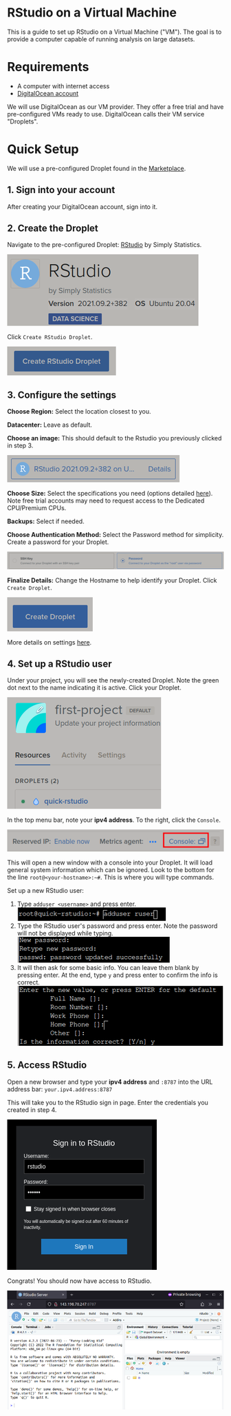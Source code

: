 # RStudio on a Virtual Machine

This is a guide to set up RStudio on a Virtual Machine ("VM"). The goal is to provide a computer capable of running analysis on large datasets.

# Requirements

- A computer with internet access
- [DigitalOcean account](https://try.digitalocean.com/freetrialoffer/)

We will use DigitalOcean as our VM provider. They offer a free trial and have pre-configured VMs ready to use. DigitalOcean calls their VM service "Droplets".

# Quick Setup

We will use a pre-configured Droplet found in the [Marketplace](https://marketplace.digitalocean.com/).

## 1. Sign into your account

After creating your DigitalOcean account, sign into it.

## 2. Create the Droplet

Navigate to the pre-configured Droplet: [RStudio](https://marketplace.digitalocean.com/apps/rstudio) by Simply Statistics.

![rstudio logo](assets/preconfig_rstudio_logo.png)

Click `Create RStudio Droplet`.

![create rstudio](assets/preconfig_rstudio_create_droplet.png)

## 3. Configure the settings

**Choose Region:** Select the location closest to you.

**Datacenter:** Leave as default.

**Choose an image:** This should default to the Rstudio you previously clicked in step 3.

![rstudio image](assets/preconfig_rstudio_choose_image.png)

**Choose Size:** Select the specifications you need (options detailed [here](https://docs.digitalocean.com/products/droplets/concepts/choosing-a-plan/)). Note free trial accounts may need to request access to the Dedicated CPU/Premium CPUs.

**Backups:** Select if needed.

**Choose Authentication Method:** Select the Password method for simplicity. Create a password for your Droplet.

![authentication method](assets/preconfig_rstudio_auth_method.png)

**Finalize Details:** Change the Hostname to help identify your Droplet. Click `Create Droplet`.

![create droplet](assets/preconfig_rstudio_spin_up_droplet.png)

More details on settings [here](https://docs.digitalocean.com/products/droplets/how-to/create/).

## 4. Set up a RStudio user

Under your project, you will see the newly-created Droplet. Note the green dot next to the name indicating it is active. Click your Droplet.

![new droplet](assets/preconfig_rstudio_resources.png)

In the top menu bar, note your **ipv4 address**. To the right, click the `Console`.

![console](assets/preconfig_rstudio_console.png)

This will open a new window with a console into your Droplet. It will load general system information which can be ignored. Look to the bottom for the line `root@<your-hostname>:~#`. This is where you will type commands.

Set up a new RStudio user:

1. Type `adduser <username>` and press enter.
    ![adduser](assets/preconfig_rstudio_adduser.png)
2. Type the RStudio user's password and press enter. Note the password will not be displayed while typing.
    ![adduser password](assets/preconfig_rstudio_adduser_password.png)
3. It will then ask for some basic info. You can leave them blank by pressing enter. At the end, type `y` and press enter to confirm the info is correct.
    ![adduser info](assets/preconfig_rstudio_adduser_default_info.png)

## 5. Access RStudio

Open a new browser and type your **ipv4 address** and `:8787` into the URL address bar: `your.ipv4.address:8787`

This will take you to the RStudio sign in page. Enter the credentials you created in step 4.

![rstudio login](assets/preconfig_rstudio_login.png)

Congrats! You should now have access to RStudio.

![rstudio browser](assets/preconfig_rstudio_browser.png)

